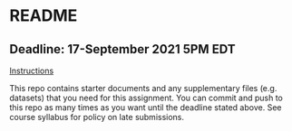 # README

## Deadline: 17-September 2021 5PM EDT
[Instructions](https://urmc-bst.github.io/bst430-fall2021-site/hw_lab_instruction/lab03-la-quinta-uno/lab03-la-quinta-uno.html)

This repo contains starter documents and any supplementary files (e.g. datasets) that you need for this assignment.
You can commit and push to this repo as many times as you want until the deadline stated above.
See course syllabus for policy on late submissions.
